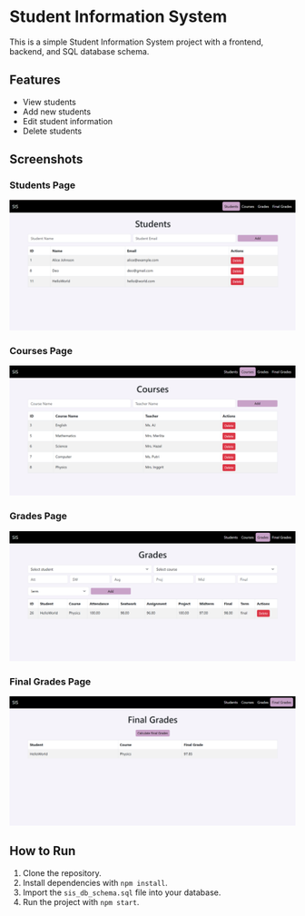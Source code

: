 # Student Information System

This is a simple Student Information System project with a frontend, backend, and SQL database schema.

## Features
- View students
- Add new students
- Edit student information
- Delete students

## Screenshots

### Students Page
![Student Page](screenshots/Students_Page.png)

### Courses Page
![Courses Page](screenshots/Courses_Page.png)

### Grades Page
![Grades Page](screenshots/Grades_Page.png)

### Final Grades Page
![Final Grades Page](screenshots/Final_Grades_Page.png)

## How to Run
1. Clone the repository.
2. Install dependencies with `npm install`.
3. Import the `sis_db_schema.sql` file into your database.
4. Run the project with `npm start`.
